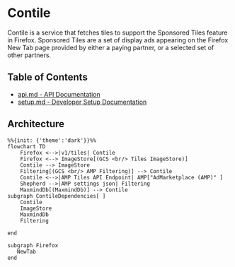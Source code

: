 # Contile

Contile is a service that fetches tiles to support the Sponsored Tiles feature in Firefox. Sponsored Tiles are a set of display ads appearing on the Firefox New Tab page provided by either a paying partner, or a selected set of other partners.

## Table of Contents
- [api.md - API Documentation][1]
- [setup.md - Developer Setup Documentation][2]

[1]: ./api.md
[2]: ./setup.md


## Architecture

```mermaid
%%{init: {'theme':'dark'}}%%
flowchart TD
    Firefox <-->|v1/tiles| Contile
    Firefox <--> ImageStore[(GCS <br/> Tiles ImageStore)]
    Contile --> ImageStore
    Filtering[(GCS <br/> AMP Filtering)] --> Contile
    Contile <-->|AMP Tiles API Endpoint| AMP["AdMarketplace (AMP)" ]
    Shepherd -->|AMP settings json| Filtering
    MaxmindDb[(MaxmindDb)] --> Contile
subgraph ContileDependencies[ ]
    Contile
    ImageStore
    MaxmindDb
    Filtering

end

subgraph Firefox
   NewTab
end


```